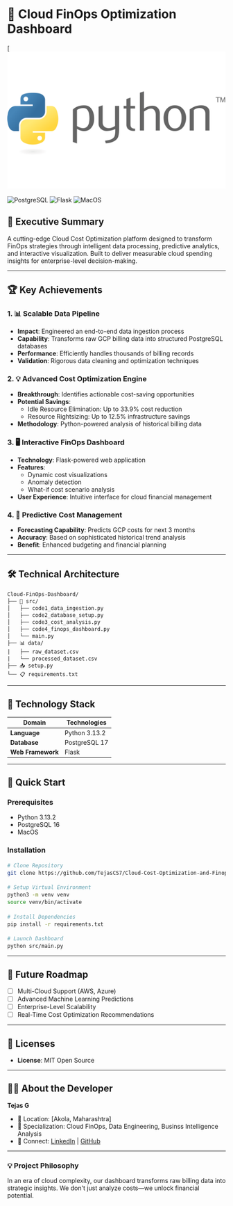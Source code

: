 # 💸 Cloud FinOps Optimization Dashboard

[![Python](https://github.com/TejasCS7/Cloud-Cost-Optimization-and-Finops-Dashboard/blob/c7a122deb6b43cdf92de2cb67ce571f4f6b2bd0b/Python-Logo.png)

![PostgreSQL](https://www.google.com/url?sa=i&url=https%3A%2F%2Fmedium.com%2F%40eliass.rahmani%2Fhow-to-perform-a-transaction-on-postgresql-with-c-programming-language-74186497585e&psig=AOvVaw1M2xtG6JfRgMIRCCmdN465&ust=1743317707151000&source=images&cd=vfe&opi=89978449&ved=0CBQQjRxqFwoTCKCo6djarowDFQAAAAAdAAAAABAE)
![Flask](https://www.google.com/url?sa=i&url=https%3A%2F%2Fwww.klipartz.com%2Fen%2Fsticker-png-rbwua&psig=AOvVaw26Tt702zLLgSGYM31G7cHd&ust=1743317891171000&source=images&cd=vfe&opi=89978449&ved=0CBQQjRxqFwoTCKjin7TbrowDFQAAAAAdAAAAABAE)
![MacOS](https://www.google.com/url?sa=i&url=https%3A%2F%2Fbrandslogos.com%2Fm%2Fmac-os-logo%2F&psig=AOvVaw1GP8r7g0WswY44FzGFQP76&ust=1743317947841000&source=images&cd=vfe&opi=89978449&ved=0CBQQjRxqFwoTCIjF987browDFQAAAAAdAAAAABAE)

## 🚀 Executive Summary

A cutting-edge Cloud Cost Optimization platform designed to transform FinOps strategies through intelligent data processing, predictive analytics, and interactive visualization. Built to deliver measurable cloud spending insights for enterprise-level decision-making.

---

## 🏆 Key Achievements

### 1. 📊 Scalable Data Pipeline
- **Impact**: Engineered an end-to-end data ingestion process
- **Capability**: Transforms raw GCP billing data into structured PostgreSQL databases
- **Performance**: Efficiently handles thousands of billing records
- **Validation**: Rigorous data cleaning and optimization techniques

### 2. 💡 Advanced Cost Optimization Engine
- **Breakthrough**: Identifies actionable cost-saving opportunities
- **Potential Savings**: 
  - Idle Resource Elimination: Up to 33.9% cost reduction
  - Resource Rightsizing: Up to 12.5% infrastructure savings
- **Methodology**: Python-powered analysis of historical billing data

### 3. 🖥️ Interactive FinOps Dashboard
- **Technology**: Flask-powered web application
- **Features**:
  - Dynamic cost visualizations
  - Anomaly detection
  - What-if cost scenario analysis
- **User Experience**: Intuitive interface for cloud financial management

### 4. 🔮 Predictive Cost Management
- **Forecasting Capability**: Predicts GCP costs for next 3 months
- **Accuracy**: Based on sophisticated historical trend analysis
- **Benefit**: Enhanced budgeting and financial planning

---

## 🛠 Technical Architecture

```
Cloud-FinOps-Dashboard/
├── 📁 src/                    
│   ├── code1_data_ingestion.py     
│   ├── code2_database_setup.py      
│   ├── code3_cost_analysis.py      
│   ├── code4_finops_dashboard.py    
│   └── main.py               
├── 📊 data/  
|   ├── raw_dataset.csv
|   └── processed_dataset.csv               
├── 📥 setup.py                 
└── 📋 requirements.txt        
```

---

## 🔬 Technology Stack

| Domain | Technologies |
|--------|--------------|
| **Language** | Python 3.13.2 |
| **Database** | PostgreSQL 17 |
| **Web Framework** | Flask |

---

## 🚀 Quick Start

### Prerequisites
- Python 3.13.2
- PostgreSQL 16
- MacOS 

### Installation
```bash
# Clone Repository
git clone https://github.com/TejasCS7/Cloud-Cost-Optimization-and-Finops-Dashboard/blob/main/LICENSE

# Setup Virtual Environment
python3 -m venv venv
source venv/bin/activate

# Install Dependencies
pip install -r requirements.txt

# Launch Dashboard
python src/main.py
```

---

## 🔮 Future Roadmap

- [ ] Multi-Cloud Support (AWS, Azure)
- [ ] Advanced Machine Learning Predictions
- [ ] Enterprise-Level Scalability
- [ ] Real-Time Cost Optimization Recommendations

---

## 📜 Licenses 

- **License**: MIT Open Source

---

## 👨‍💻 About the Developer

**Tejas G**
- 📍 Location: [Akola, Maharashtra]
- 💼 Specialization: Cloud FinOps, Data Engineering, Businss Intelligence Analysis
- 🔗 Connect: [LinkedIn](https://www.linkedin.com/in/tejas-gaikawad/) | [GitHub](https://github.com/TejasCS7)

---

### 💡 Project Philosophy

In an era of cloud complexity, our dashboard transforms raw billing data into strategic insights. We don't just analyze costs—we unlock financial potential.

